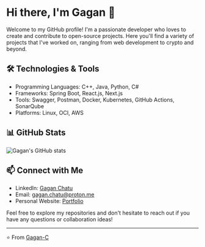 # Hi there, I'm Gagan 👋

Welcome to my GitHub profile! I'm a passionate developer who loves to create and contribute to open-source projects. Here you'll find a variety of projects that I've worked on, ranging from web development to crypto and beyond.

## 🛠️ Technologies & Tools

- Programming Languages: C++, Java, Python, C#
- Frameworks: Spring Boot, React.js, Next.js
- Tools: Swagger, Postman, Docker, Kubernetes, GitHub Actions, SonarQube
- Platforms: Linux, OCI, AWS

## 📊 GitHub Stats

![Gagan's GitHub stats](https://github-readme-stats.vercel.app/api?username=Gagan-C&show_icons=true&theme=radical)

## 📫 Connect with Me

- LinkedIn: [Gagan Chatu](https://www.linkedin.com/in/gaganchowdarychatu)
- Email: [gagan.chatu@proton.me](mailto:gagan.chatu@proton.me)
- Personal Website: [Portfolio](https://my-portfolio-gagan-c.vercel.app/)


Feel free to explore my repositories and don't hesitate to reach out if you have any questions or collaboration ideas!

---

⭐️ From [Gagan-C](https://github.com/Gagan-C)
